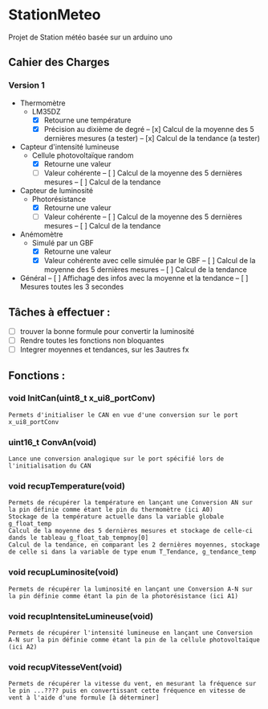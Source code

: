 # StationMeteo
Projet de Station météo basée sur un arduino uno

## Cahier des Charges
### Version 1
* Thermomètre
    * LM35DZ
        - [x] Retourne une température
        - [x] Précision au dixième de degré
        – [x] Calcul de la moyenne des 5 dernières mesures (a tester)
        – [x] Calcul de la tendance (a tester)
  
* Capteur d'intensité lumineuse
    * Cellule photovoltaïque random
        - [X] Retourne une valeur
        - [ ] Valeur cohérente
        – [ ] Calcul de la moyenne des 5 dernières mesures
        – [ ] Calcul de la tendance
  
* Capteur de luminosité
    * Photorésistance
        - [X] Retourne une valeur
        - [ ] Valeur cohérente
        – [ ] Calcul de la moyenne des 5 dernières mesures
        – [ ] Calcul de la tendance

* Anémomètre
    * Simulé par un GBF
        - [X] Retourne une valeur
        - [X] Valeur cohérente avec celle simulée par le GBF
        – [ ] Calcul de la moyenne des 5 dernières mesures
        – [ ] Calcul de la tendance

* Général
    – [ ] Affichage des infos avec la moyenne et la tendance
    – [ ] Mesures toutes les 3 secondes
 
## Tâches à effectuer :

- [ ] trouver la bonne formule pour convertir la luminosité
- [ ] Rendre toutes les fonctions non bloquantes
- [ ] Integrer moyennes et tendances, sur les 3autres fx

## Fonctions :

### void InitCan(uint8_t x_ui8_portConv)
    Permets d'initialiser le CAN en vue d'une conversion sur le port x_ui8_portConv
   
### uint16_t ConvAn(void)
    Lance une conversion analogique sur le port spécifié lors de l'initialisation du CAN
    
### void recupTemperature(void)
    Permets de récupérer la température en lançant une Conversion AN sur la pin définie comme étant le pin du thermomètre (ici A0)
    Stockage de la température actuelle dans la variable globale g_float_temp
    Calcul de la moyenne des 5 dernières mesures et stockage de celle-ci dands le tableau g_float_tab_tempmoy[0]
    Calcul de la tendance, en comparant les 2 dernières moyennes, stockage de celle si dans la variable de type enum T_Tendance, g_tendance_temp

### void recupLuminosite(void)
    Permets de récupérer la luminosité en lançant une Conversion A-N sur la pin définie comme étant la pin de la photorésistance (ici A1)

### void recupIntensiteLumineuse(void)
    Permets de récupérer l'intensité lumineuse en lançant une Conversion A-N sur la pin définie comme étant la pin de la cellule photovoltaïque (ici A2)

### void recupVitesseVent(void)
    Permets de récupérer la vitesse du vent, en mesurant la fréquence sur le pin ...???? puis en convertissant cette fréquence en vitesse de vent à l'aide d'une formule [à déterminer]
    
    
